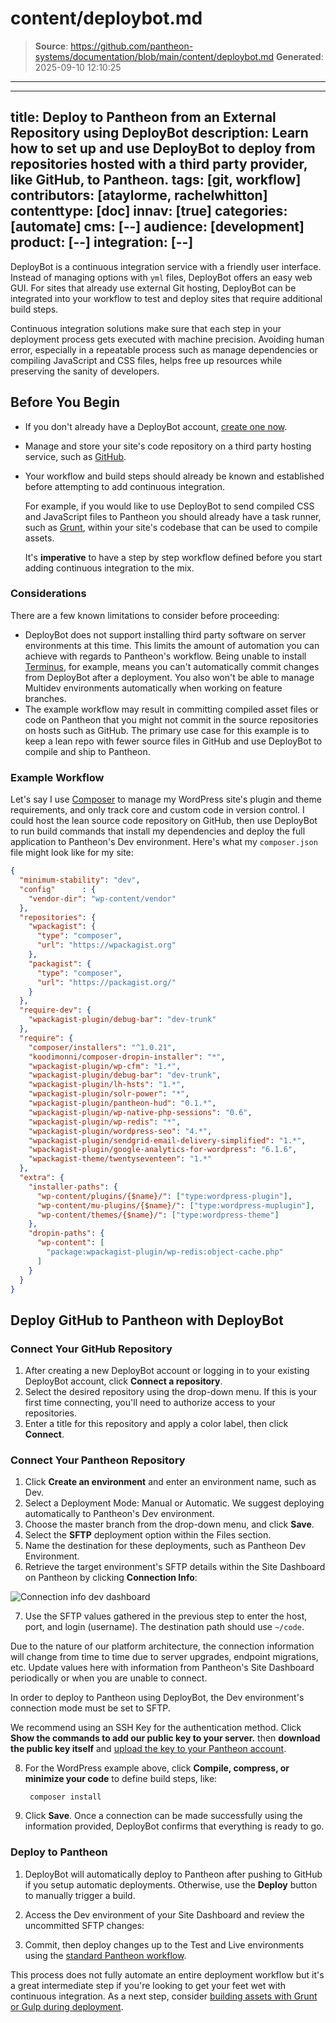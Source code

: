 # content/deploybot.md

> **Source**: https://github.com/pantheon-systems/documentation/blob/main/content/deploybot.md
> **Generated**: 2025-09-10 12:10:25

---

---
title:  Deploy to Pantheon from an External Repository using DeployBot
description: Learn how to set up and use DeployBot to deploy from repositories hosted with a third party provider, like GitHub, to Pantheon.
tags: [git, workflow]
contributors: [ataylorme, rachelwhitton]
contenttype: [doc]
innav: [true]
categories: [automate]
cms: [--]
audience: [development]
product: [--]
integration: [--]
---

DeployBot is a continuous integration service with a friendly user interface. Instead of managing options with `yml` files, DeployBot offers an easy web GUI. For sites that already use external Git hosting, DeployBot can be integrated into your workflow to test and deploy sites that require additional build steps.

Continuous integration solutions make sure that each step in your deployment process gets executed with machine precision. Avoiding human error, especially in a repeatable process such as manage dependencies or compiling JavaScript and CSS files, helps free up resources while preserving the sanity of developers.

## Before You Begin
- If you don't already have a DeployBot account, [create one now](https://signup.deploybot.com/account/new).
- Manage and store your site's code repository on a third party hosting service, such as [GitHub](/guides/git/collaborative-development).
- Your workflow and build steps should already be known and established before attempting to add continuous integration.

  For example, if you would like to use DeployBot to send compiled CSS and JavaScript files to Pantheon you should already have a task runner, such as [Grunt](https://gruntjs.com/), within your site's codebase that can be used to compile assets.

  It's **imperative** to have a step by step workflow defined before you start adding continuous integration to the mix.

### Considerations
There are a few known limitations to consider before proceeding:

- DeployBot does not support installing third party software on server environments at this time. This limits the amount of automation you can achieve with regards to Pantheon's workflow. Being unable to install [Terminus](/terminus), for example, means you can't automatically commit changes from DeployBot after a deployment. You also won't be able to manage Multidev environments automatically when working on feature branches.
- The example workflow may result in committing compiled asset files or code on Pantheon that you might not commit in the source repositories on hosts such as GitHub. The primary use case for this example is to keep a lean repo with fewer source files in GitHub and use DeployBot to compile and ship to Pantheon.

### Example Workflow
Let's say I use [Composer](/guides/composer) to manage my WordPress site's plugin and theme requirements, and only track core and custom code in version control. I could host the lean source code repository on GitHub, then use DeployBot to run build commands that install my dependencies and deploy the full application to Pantheon's Dev environment. Here's what my `composer.json` file might look like for my site:

```json:title=composer.json
{
  "minimum-stability": "dev",
  "config"      : {
    "vendor-dir": "wp-content/vendor"
  },
  "repositories": {
    "wpackagist": {
      "type": "composer",
      "url": "https://wpackagist.org"
    },
    "packagist": {
      "type": "composer",
      "url": "https://packagist.org/"
    }
  },
  "require-dev": {
    "wpackagist-plugin/debug-bar": "dev-trunk"
  },
  "require": {
    "composer/installers": "^1.0.21",
    "koodimonni/composer-dropin-installer": "*",
    "wpackagist-plugin/wp-cfm": "1.*",
    "wpackagist-plugin/debug-bar": "dev-trunk",
    "wpackagist-plugin/lh-hsts": "1.*",
    "wpackagist-plugin/solr-power": "*",
    "wpackagist-plugin/pantheon-hud": "0.1.*",
    "wpackagist-plugin/wp-native-php-sessions": "0.6",
    "wpackagist-plugin/wp-redis": "*",
    "wpackagist-plugin/wordpress-seo": "4.*",
    "wpackagist-plugin/sendgrid-email-delivery-simplified": "1.*",
    "wpackagist-plugin/google-analytics-for-wordpress": "6.1.6",
    "wpackagist-theme/twentyseventeen": "1.*"
  },
  "extra": {
    "installer-paths": {
      "wp-content/plugins/{$name}/": ["type:wordpress-plugin"],
      "wp-content/mu-plugins/{$name}/": ["type:wordpress-muplugin"],
      "wp-content/themes/{$name}/": ["type:wordpress-theme"]
    },
    "dropin-paths": {
      "wp-content": [
        "package:wpackagist-plugin/wp-redis:object-cache.php"
      ]
    }
  }
}
```

## Deploy GitHub to Pantheon with DeployBot

### Connect Your GitHub Repository
1. After creating a new DeployBot account or logging in to your existing DeployBot account, click **Connect a repository**.
2. Select the desired repository using the drop-down menu. If this is your first time connecting, you'll need to authorize access to your repositories.
3. Enter a title for this repository and apply a color label, then click **Connect**.

### Connect Your Pantheon Repository
1. Click **Create an environment** and enter an environment name, such as Dev.
2. Select a Deployment Mode: Manual or Automatic. We suggest deploying automatically to Pantheon's Dev environment.
3. Choose the master branch from the drop-down menu, and click **Save**.
4. Select the **SFTP** deployment option within the Files section.
5. Name the destination for these deployments, such as Pantheon Dev Environment.
6. Retrieve the target environment's SFTP details within the Site Dashboard on Pantheon by clicking **Connection Info**:

 ![Connection info dev dashboard](../images/dashboard/new-dashboard/2024/connection-info.png)

7. Use the SFTP values gathered in the previous step to enter the host, port, and login (username). The destination path should use `~/code`.

  <Alert title="Warning" type="danger">

  Due to the nature of our platform architecture, the connection information will change from time to time due to server upgrades, endpoint migrations, etc. Update values here with information from Pantheon's Site Dashboard periodically or when you are unable to connect.

  In order to deploy to Pantheon using DeployBot, the Dev environment's connection mode must be set to SFTP.

  </Alert>

  We recommend using an SSH Key for the authentication method. Click **Show the commands to add our public key to your server.** then **download the public key itself** and [upload the key to your Pantheon account](/ssh-keys/#add-your-ssh-key-to-pantheon).

8. For the WordPress example above, click **Compile, compress, or minimize your code** to define build steps, like:

        composer install

9. Click **Save**. Once a connection can be made successfully using the information provided, DeployBot confirms that everything is ready to go.

### Deploy to Pantheon
1. DeployBot will automatically deploy to Pantheon after pushing to GitHub if you setup automatic deployments. Otherwise, use the **Deploy** button to manually trigger a build.
2. Access the Dev environment of your Site Dashboard and review the uncommitted SFTP changes:

3. Commit, then deploy changes up to the Test and Live environments using the [standard Pantheon workflow](/pantheon-workflow).

This process does not fully automate an entire deployment workflow but it's a great intermediate step if you're looking to get your feet wet with continuous integration. As a next step, consider [building assets with Grunt or Gulp during deployment](https://deploybot.com/guides/building-assets-with-grunt-or-gulp-during-deployment).
